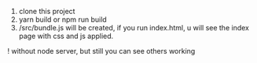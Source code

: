 1. clone this project
2. yarn build or npm run build
3. /src/bundle.js will be created, if you run index.html, u will see the index page with css and js applied.

! without node server, but still you can see others working
